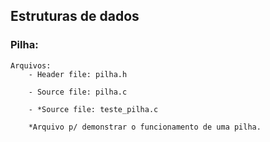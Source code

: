 ## Estruturas de dados
### Pilha:
    Arquivos:
        - Header file: pilha.h
        
        - Source file: pilha.c
        
        - *Source file: teste_pilha.c
            
        *Arquivo p/ demonstrar o funcionamento de uma pilha.
     
      
